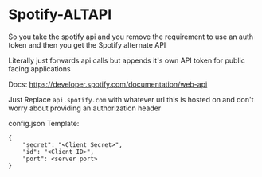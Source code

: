 # Spotify-ALTAPI
So you take the spotify api and you remove the requirement to use an auth token and then you get the Spotify alternate API

Literally just forwards api calls but appends it's own API token for public facing applications

Docs:
https://developer.spotify.com/documentation/web-api

Just Replace `api.spotify.com` with whatever url this is hosted on and don't worry about providing an authorization header

config.json Template:

```
{
    "secret": "<Client Secret>",
    "id": "<Client ID>",
    "port": <server port>
}
```
